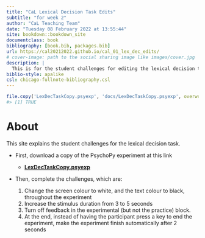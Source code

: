 ```yaml
--- 
title: "CaL Lexical Decision Task Edits"
subtitle: "for week 2"
author: "CaL Teaching Team"
date: "Tuesday 08 February 2022 at 13:55:44"
site: bookdown::bookdown_site
documentclass: book
bibliography: [book.bib, packages.bib]
url: https://cal20212022.github.io/cal_01_lex_dec_edits/
# cover-image: path to the social sharing image like images/cover.jpg
description: |
  This is for the student challenges for editing the lexical decision task experiment.
biblio-style: apalike
csl: chicago-fullnote-bibliography.csl
---
```



```r
file.copy('LexDecTaskCopy.psyexp', 'docs/LexDecTaskCopy.psyexp', overwrite = TRUE)
#> [1] TRUE
```


# About

This site explains the student challenges for the lexical decision task.

* First, download a copy of the PsychoPy experiment at this link
  * [**LexDecTaskCopy.psyexp**](./LexDecTaskCopy.psyexp)

* Then, complete the challenges, which are:
  1. Change the screen colour to white, and the text colour to black, throughout the experiment
  2. Increase the stimulus duration from 3 to 5 seconds
  3. Turn off feedback in the experimental (but not the practice) block.
  4. At the end, instead of having the participant press a key to end the experiment, make the experiment finish automatically after 2 seconds
